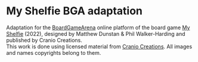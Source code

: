 # My Shelfie BGA adaptation
Adaptation for the [BoardGameArena](https://boardgamearena.com/welcome) online platform of the board game [My Shelfie](https://boardgamegeek.com/boardgame/366456/my-shelfie) (2022), designed by Matthew Dunstan &amp; Phil Walker-Harding and published by Cranio Creations.  
This work is done using licensed material from [Cranio Creations](https://craniointernational.com/). All images and names copyrights belong to them.
